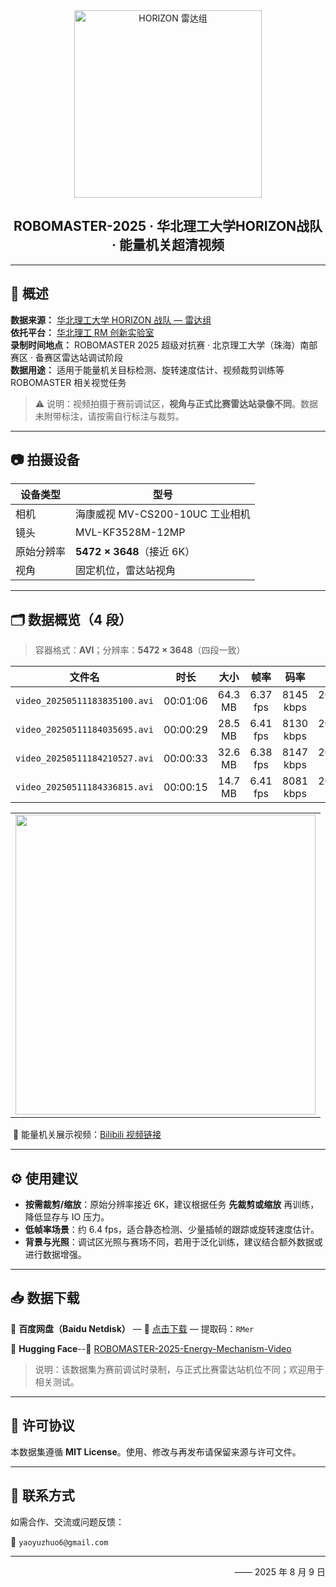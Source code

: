 <div align="center">
  <img src="Doc/Figures/NCUST-HORIZON-LiDAR.png" alt="HORIZON 雷达组" width="300"/>
</div>


<h2 align="center">ROBOMASTER-2025 · 华北理工大学HORIZON战队 · 能量机关超清视频</h2>

---

## 📖 概述

<div align="left">

**数据来源：** [华北理工大学 HORIZON 战队 — 雷达组](https://github.com/BreCaspian/RoboMaster-Lidar-Lab)  
**依托平台：** [华北理工 RM 创新实验室](https://space.bilibili.com/481866846?spm_id_from=333.337.0.0)  
**录制时间地点：** ROBOMASTER 2025 超级对抗赛 · 北京理工大学（珠海）南部赛区 · 备赛区雷达站调试阶段  
**数据用途：** 适用于能量机关目标检测、旋转速度估计、视频裁剪训练等 ROBOMASTER 相关视觉任务  

</div>

> ⚠️ 说明：视频拍摄于赛前调试区，**视角与正式比赛雷达站录像不同**。数据未附带标注，请按需自行标注与裁剪。

---

## 📷 拍摄设备

| 设备类型   | 型号                            |
| ---------- | ------------------------------- |
| 相机       | 海康威视 MV-CS200-10UC 工业相机 |
| 镜头       | MVL-KF3528M-12MP                |
| 原始分辨率 | **5472 × 3648**（接近 6K）      |
| 视角       | 固定机位，雷达站视角            |

---

## 🗂️ 数据概览（4 段）

> 容器格式：**AVI**；分辨率：**5472 × 3648**（四段一致）

|            文件名             |   时长   |  大小   |   帧率   |   码率    |       备注       |
| :---------------------------: | :------: | :-----: | :------: | :-------: | :--------------: |
| `video_20250511183835100.avi` | 00:01:06 | 64.3 MB | 6.37 fps | 8145 kbps | 2025/05/11 18:38 |
| `video_20250511184035695.avi` | 00:00:29 | 28.5 MB | 6.41 fps | 8130 kbps | 2025/05/11 18:40 |
| `video_20250511184210527.avi` | 00:00:33 | 32.6 MB | 6.38 fps | 8147 kbps | 2025/05/11 18:42 |
| `video_20250511184336815.avi` | 00:00:15 | 14.7 MB | 6.41 fps | 8081 kbps | 2025/05/11 18:43 |


<div align="center">
  <table>
    <tr>
      <td align="center">
        <img src="Doc/Figures/light2GIF.gif" width="480"/>
      </td>
    </tr>
  </table>
</div>

​	🎥 能量机关展示视频：[Bilibili 视频链接](https://www.bilibili.com/video/BV1Z7t3zmEKV/?spm_id_from=333.337.search-card.all.click&vd_source=3c76eab145811dc6a99e9691ce7f2384)

---

## ⚙ 使用建议

* **按需裁剪/缩放**：原始分辨率接近 6K，建议根据任务 **先裁剪或缩放** 再训练，降低显存与 IO 压力。
* **低帧率场景**：约 6.4 fps，适合静态检测、少量插帧的跟踪或旋转速度估计。
* **背景与光照**：调试区光照与赛场不同，若用于泛化训练，建议结合额外数据或进行数据增强。

---

## 📥 数据下载

📁 **百度网盘（Baidu Netdisk）** — 🔗 [点击下载](https://pan.baidu.com/s/1Vcy1zLFrLkFdGNz09hikzA?pwd=RMer) — 提取码：`RMer`

🤗 **Hugging Face**--🔗 [ROBOMASTER-2025-Energy-Mechanism-Video](https://huggingface.co/datasets/BreCaspian/ROBOMASTER-2025-Energy-Mechanism-Video)

> 说明：该数据集为赛前调试时录制，与正式比赛雷达站机位不同；欢迎用于相关测试。

---

## 📜 许可协议

本数据集遵循 **MIT License**。使用、修改与再发布请保留来源与许可文件。

---

## 📮 联系方式

如需合作、交流或问题反馈：

📧 `yaoyuzhuo6@gmail.com`

---

<p align="right">
  —— 2025 年 8 月 9 日
</p>
